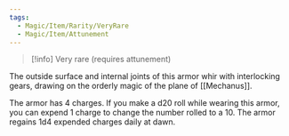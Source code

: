 ```yaml
---
tags:
  - Magic/Item/Rarity/VeryRare
  - Magic/Item/Attunement
---
```

>[!info]
>Very rare (requires attunement)

The outside surface and internal joints of this armor whir with interlocking gears, drawing on the orderly magic of the plane of [[Mechanus]].

The armor has 4 charges. If you make a d20 roll while wearing this armor, you can expend 1 charge to change the number rolled to a 10. The armor regains 1d4 expended charges daily at dawn.